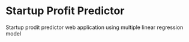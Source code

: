 # Startup Profit Predictor
 Startup prodit predictor web application using multiple linear regression model

